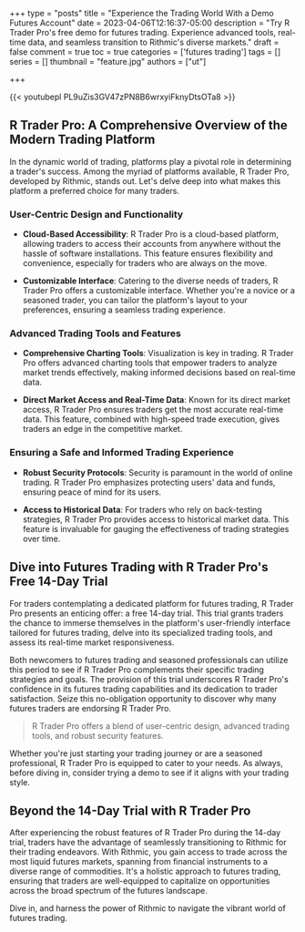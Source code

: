 +++
type = "posts"
title = "Experience the Trading World With a Demo Futures Account"
date =  2023-04-06T12:16:37-05:00
description = "Try R Trader Pro's free demo for futures trading. Experience advanced tools, real-time data, and seamless transition to Rithmic's diverse markets."
draft = false
comment = true
toc = true
categories = ['futures trading']
tags = []
series = []
thumbnail = "feature.jpg"
authors = ["ut"]

+++

{{< youtubepl PL9uZis3GV47zPN8B6wrxyiFknyDtsOTa8 >}}

## R Trader Pro: A Comprehensive Overview of the Modern Trading Platform

In the dynamic world of trading, platforms play a pivotal role in determining a trader's success.
Among the myriad of platforms available, R Trader Pro, developed by Rithmic, stands out. Let's delve deep into what makes this platform a preferred choice for many traders.

### User-Centric Design and Functionality

 - **Cloud-Based Accessibility**: R Trader Pro is a cloud-based platform, allowing traders to access their accounts from anywhere without the hassle of software installations. This feature ensures flexibility and convenience, especially for traders who are always on the move.

 - **Customizable Interface**: Catering to the diverse needs of traders, R Trader Pro offers a customizable interface. Whether you're a novice or a seasoned trader, you can tailor the platform's layout to your preferences, ensuring a seamless trading experience.

### Advanced Trading Tools and Features

 - **Comprehensive Charting Tools**: Visualization is key in trading. R Trader Pro offers advanced charting tools that empower traders to analyze market trends effectively, making informed decisions based on real-time data.

 - **Direct Market Access and Real-Time Data**: Known for its direct market access, R Trader Pro ensures traders get the most accurate real-time data. This feature, combined with high-speed trade execution, gives traders an edge in the competitive market.

### Ensuring a Safe and Informed Trading Experience

 - **Robust Security Protocols**: Security is paramount in the world of online trading. R Trader Pro emphasizes protecting users' data and funds, ensuring peace of mind for its users.

 - **Access to Historical Data**: For traders who rely on back-testing strategies, R Trader Pro provides access to historical market data. This feature is invaluable for gauging the effectiveness of trading strategies over time.

## Dive into Futures Trading with R Trader Pro's Free 14-Day Trial

For traders contemplating a dedicated platform for futures trading, R Trader Pro presents an enticing offer: a free 14-day trial. This trial grants traders the chance to immerse themselves in the platform's user-friendly interface tailored for futures trading, delve into its specialized trading tools, and assess its real-time market responsiveness.

Both newcomers to futures trading and seasoned professionals can utilize this period to see if R Trader Pro complements their specific trading strategies and goals. The provision of this trial underscores R Trader Pro's confidence in its futures trading capabilities and its dedication to trader satisfaction. Seize this no-obligation opportunity to discover why many futures traders are endorsing R Trader Pro.

> R Trader Pro offers a blend of user-centric design, advanced trading tools, and robust security features.
<!-- {{< youtubepl PL9uZis3GV47zPN8B6wrxyiFknyDtsOTa8 >}} -->

Whether you're just starting your trading journey or are a seasoned professional, R Trader Pro is equipped to cater to your needs. As always, before diving in, consider trying a demo to see if it aligns with your trading style.

## Beyond the 14-Day Trial with R Trader Pro

After experiencing the robust features of R Trader Pro during the 14-day trial, traders have the advantage of seamlessly transitioning to Rithmic for their trading endeavors. With Rithmic, you gain access to trade across the most liquid futures markets, spanning from financial instruments to a diverse range of commodities. It's a holistic approach to futures trading, ensuring that traders are well-equipped to capitalize on opportunities across the broad spectrum of the futures landscape.

Dive in, and harness the power of Rithmic to navigate the vibrant world of futures trading.

